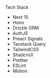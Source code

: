 Tech Stack

- Next 15
- Hono
- Drizzle ORM
- AuthJS
- Preact Signals
- Tanstack Query
- TailwindCSS
- ShadcnUI
- Prettier
- ESLint
- Motion
